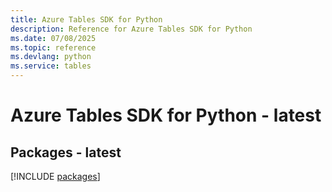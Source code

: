 ```yaml
---
title: Azure Tables SDK for Python
description: Reference for Azure Tables SDK for Python
ms.date: 07/08/2025
ms.topic: reference
ms.devlang: python
ms.service: tables
---
```

# Azure Tables SDK for Python - latest
## Packages - latest
[!INCLUDE [packages](tables-index.md)]